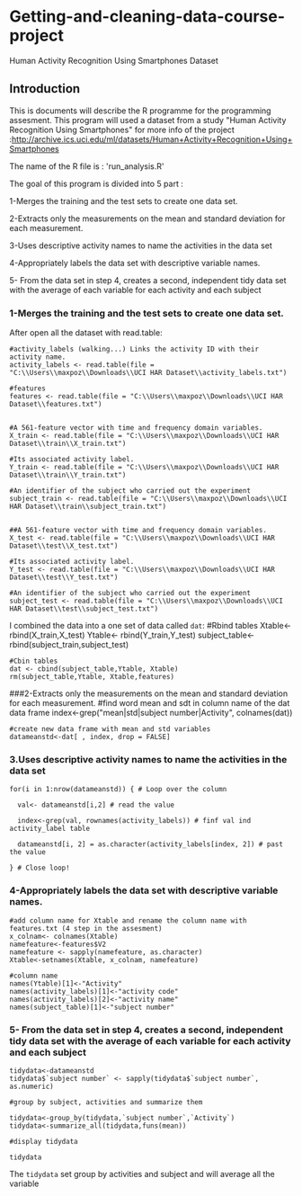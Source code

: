 # Getting-and-cleaning-data-course-project
Human Activity Recognition Using Smartphones Dataset

## Introduction
This is documents will describe the R programme for the programming assesment. This program will used a dataset from a study "Human Activity Recognition Using Smartphones"
for more info of the project :http://archive.ics.uci.edu/ml/datasets/Human+Activity+Recognition+Using+Smartphones

The name of the R file is : 'run_analysis.R'

The goal of this program is divided into 5 part :

1-Merges the training and the test sets to create one data set.

2-Extracts only the measurements on the mean and standard deviation for each measurement.

3-Uses descriptive activity names to name the activities in the data set

4-Appropriately labels the data set with descriptive variable names.

5- From the data set in step 4, creates a second, independent tidy data set with the average of each variable for each activity and each subject



### 1-Merges the training and the test sets to create one data set.

After open all the dataset with read.table:

    #activity_labels (walking...) Links the activity ID with their activity name.
    activity_labels <- read.table(file = "C:\\Users\\maxpoz\\Downloads\\UCI HAR Dataset\\activity_labels.txt")

    #features 
    features <- read.table(file = "C:\\Users\\maxpoz\\Downloads\\UCI HAR Dataset\\features.txt")


    #A 561-feature vector with time and frequency domain variables.
    X_train <- read.table(file = "C:\\Users\\maxpoz\\Downloads\\UCI HAR Dataset\\train\\X_train.txt")

    #Its associated activity label. 
    Y_train <- read.table(file = "C:\\Users\\maxpoz\\Downloads\\UCI HAR Dataset\\train\\Y_train.txt")

    #An identifier of the subject who carried out the experiment
    subject_train <- read.table(file = "C:\\Users\\maxpoz\\Downloads\\UCI HAR Dataset\\train\\subject_train.txt")


    ##A 561-feature vector with time and frequency domain variables.
    X_test <- read.table(file = "C:\\Users\\maxpoz\\Downloads\\UCI HAR Dataset\\test\\X_test.txt")

    #Its associated activity label. 
    Y_test <- read.table(file = "C:\\Users\\maxpoz\\Downloads\\UCI HAR Dataset\\test\\Y_test.txt")

    #An identifier of the subject who carried out the experiment
    subject_test <- read.table(file = "C:\\Users\\maxpoz\\Downloads\\UCI HAR Dataset\\test\\subject_test.txt")

 I combined the data into a one set of data called `dat`:
    #Rbind tables
    Xtable<- rbind(X_train,X_test)
    Ytable<- rbind(Y_train,Y_test)
    subject_table<- rbind(subject_train,subject_test)

    #Cbin tables
    dat <- cbind(subject_table,Ytable, Xtable)
    rm(subject_table,Ytable, Xtable,features)
    
###2-Extracts only the measurements on the mean and standard deviation for each measurement.
    #find word mean and sdt in column name of the dat data frame
    index<-grep("mean|std|subject number|Activity", colnames(dat))

    #create new data frame with mean and std variables
    datameanstd<-dat[ , index, drop = FALSE]
    
###    3.Uses descriptive activity names to name the activities in the data set

    for(i in 1:nrow(datameanstd)) { # Loop over the column

      val<- datameanstd[i,2] # read the value

      index<-grep(val, rownames(activity_labels)) # finf val ind activity_label table

      datameanstd[i, 2] = as.character(activity_labels[index, 2]) # past the value 

    } # Close loop!
    
### 4-Appropriately labels the data set with descriptive variable names.

    #add column name for Xtable and rename the column name with features.txt (4 step in the assesment)
    x_colnam<- colnames(Xtable)
    namefeature<-features$V2
    namefeature <- sapply(namefeature, as.character)
    Xtable<-setnames(Xtable, x_colnam, namefeature)

    #column name
    names(Ytable)[1]<-"Activity"
    names(activity_labels)[1]<-"activity code"
    names(activity_labels)[2]<-"activity name"
    names(subject_table)[1]<-"subject number"
    
### 5- From the data set in step 4, creates a second, independent tidy data set with the average of each variable for each activity and each subject
    tidydata<-datameanstd
    tidydata$`subject number` <- sapply(tidydata$`subject number`, as.numeric)

    #group by subject, activities and summarize them

    tidydata<-group_by(tidydata,`subject number`,`Activity`)
    tidydata<-summarize_all(tidydata,funs(mean))

    #display tidydata

    tidydata
    
  The `tidydata` set group by activities and subject and will average all the variable

